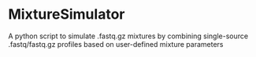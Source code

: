 # MixtureSimulator
A python script to simulate .fastq.gz mixtures by combining single-source .fastq/fastq.gz profiles based on user-defined mixture parameters
